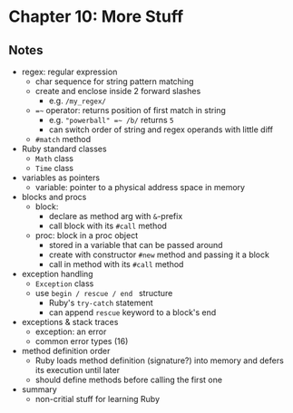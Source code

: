 # Chapter 10: More Stuff

## Notes

- regex: regular expression
  - char sequence for string pattern matching
  - create and enclose inside 2 forward slashes
    - e.g. `/my_regex/`
  - `=~` operator: returns position of first match in string
    - e.g. `"powerball" =~ /b/` returns `5`
    - can switch order of string and regex operands with little diff
  - `#match` method
- Ruby standard classes
  - `Math` class
  - `Time` class
- variables as pointers
  - variable: pointer to a physical address space in memory
- blocks and procs
  - block:
    - declare as method arg with `&`-prefix
    - call block with its `#call` method
  - proc: block in a proc object
    - stored in a variable that can be passed around
    - create with constructor `#new` method and passing it a block
    - call in method with its `#call` method
- exception handling
  - `Exception` class
  - use `begin / rescue / end ` structure
    - Ruby's `try-catch` statement
    - can append `rescue` keyword to a block's end
- exceptions & stack traces
  - exception: an error
  - common error types (16)
- method definition order
  - Ruby loads method definition (signature?) into memory and defers its execution until later
  - should define methods before calling the first one
- summary
  - non-critial stuff for learning Ruby
